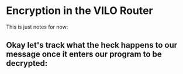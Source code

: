 # Encryption in the VILO Router

This is just notes for now:

Okay let's track what the heck happens to our message once it enters our program to be decrypted:
- 